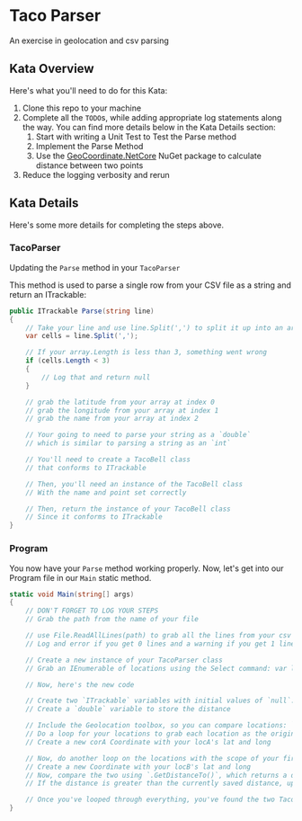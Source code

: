 # Taco Parser

An exercise in geolocation and csv parsing

## Kata Overview

Here's what you'll need to do for this Kata:

1. Clone this repo to your machine
2. Complete all the `TODO`s, while adding appropriate log statements along the way. You can find more details below in the Kata Details section:
    1. Start with writing a Unit Test to Test the Parse method
    2. Implement the Parse Method
    3. Use the [GeoCoordinate.NetCore](https://www.nuget.org/packages/GeoCoordinate.NetCore/) NuGet package to calculate distance between two points
3. Reduce the logging verbosity and rerun

## Kata Details

Here's some more details for completing the steps above.

### TacoParser

Updating the `Parse` method in your `TacoParser`

This method is used to parse a single row from your CSV file as a string and return an ITrackable:

```csharp
public ITrackable Parse(string line)
{
    // Take your line and use line.Split(',') to split it up into an array of strings, separated by the char ','
    var cells = line.Split(',');

    // If your array.Length is less than 3, something went wrong
    if (cells.Length < 3)
    {
        // Log that and return null
    }

    // grab the latitude from your array at index 0
    // grab the longitude from your array at index 1
    // grab the name from your array at index 2

    // Your going to need to parse your string as a `double`
    // which is similar to parsing a string as an `int`

    // You'll need to create a TacoBell class
    // that conforms to ITrackable

    // Then, you'll need an instance of the TacoBell class
    // With the name and point set correctly

    // Then, return the instance of your TacoBell class
    // Since it conforms to ITrackable
}
```

### Program

You now have your `Parse` method working properly. Now, let's get into our Program file in our `Main` static method.

```csharp
static void Main(string[] args)
{
    // DON'T FORGET TO LOG YOUR STEPS
    // Grab the path from the name of your file

    // use File.ReadAllLines(path) to grab all the lines from your csv file
    // Log and error if you get 0 lines and a warning if you get 1 line

    // Create a new instance of your TacoParser class
    // Grab an IEnumerable of locations using the Select command: var locations = lines.Select(parser.Parse);

    // Now, here's the new code

    // Create two `ITrackable` variables with initial values of `null`. These will be used to store your two taco bells that are the furthest from each other.
    // Create a `double` variable to store the distance

    // Include the Geolocation toolbox, so you can compare locations: `using GeoCoordinatePortable;`
    // Do a loop for your locations to grab each location as the origin (perhaps: `locA`)
    // Create a new corA Coordinate with your locA's lat and long

    // Now, do another loop on the locations with the scope of your first loop, so you can grab the "destination" location (perhaps: `locB`)
    // Create a new Coordinate with your locB's lat and long
    // Now, compare the two using `.GetDistanceTo()`, which returns a double
    // If the distance is greater than the currently saved distance, update the distance and the two `ITrackable` variables you set above

    // Once you've looped through everything, you've found the two Taco Bells furthest away from each other.
}
```
